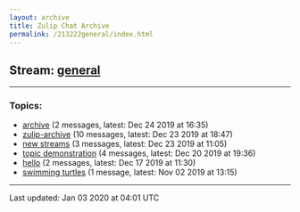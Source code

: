 ```yaml
---
layout: archive
title: Zulip Chat Archive
permalink: /213222general/index.html
---
```


## Stream: [general](http://vishnuks.com/zulip-archive-action-test-2/213222general/index.html)
---

### Topics:

* [archive](17827archive.html) (2 messages, latest: Dec 24 2019 at 16:35)
* [zulip-archive](87108zuliparchive.html) (10 messages, latest: Dec 23 2019 at 18:47)
* [new streams](74282newstreams.html) (3 messages, latest: Dec 23 2019 at 11:05)
* [topic demonstration](51687topicdemonstration.html) (4 messages, latest: Dec 20 2019 at 19:36)
* [hello](47413hello.html) (2 messages, latest: Dec 17 2019 at 11:30)
* [swimming turtles](48863swimmingturtles.html) (1 message, latest: Nov 02 2019 at 13:15)

<hr><p>Last updated: Jan 03 2020 at 04:01 UTC</p>